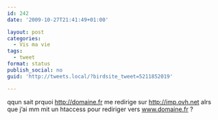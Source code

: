 ```yaml
---
id: 242
date: '2009-10-27T21:41:49+01:00'

layout: post
categories:
  - Vis ma vie
tags:
  - tweet
format: status
publish_social: no
guid: 'http://tweets.local/?birdsite_tweet=5211852019'

---
```


qqun sait prquoi http://domaine.fr me redirige sur http://imp.ovh.net alrs que j’ai mm mit un htaccess pour rediriger vers www.domaine.fr ?
